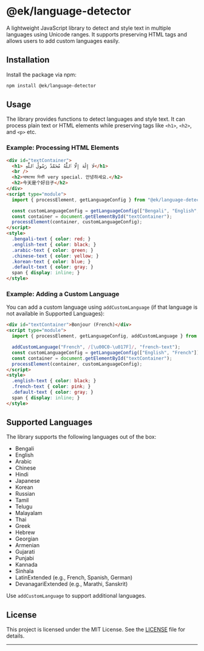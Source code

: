 # @ek/language-detector

A lightweight JavaScript library to detect and style text in multiple languages using Unicode ranges. It supports preserving HTML tags and allows users to add custom languages easily.

## Installation

Install the package via npm:

```bash
npm install @ek/language-detector
```

## Usage

The library provides functions to detect languages and style text. It can process plain text or HTML elements while preserving tags like `<h1>`, `<h2>`, and `<p>` etc.

### Example: Processing HTML Elements

```html
<div id="textContainer">
  <h1> لَا إِلَٰهَ إِلَّا ٱللَّٰهُ مُحَمَّدٌ رَسُولُ ٱللَّٰهِ</h1>
  <br />
  <h2>আজকের দিনটি very special. 안녕하세요.</h2>
  <h2>今天是个好日子</h2>
</div>
<script type="module">
  import { processElement, getLanguageConfig } from "@ek/language-detector";

  const customLanguageConfig = getLanguageConfig(["Bengali", "English", "Arabic", "Chinese", "Korean"]);
  const container = document.getElementById("textContainer");
  processElement(container, customLanguageConfig);
</script>
<style>
  .bengali-text { color: red; }
  .english-text { color: black; }
  .arabic-text { color: green; }
  .chinese-text { color: yellow; }
  .korean-text { color: blue; }
  .default-text { color: gray; }
  span { display: inline; }
</style>
```

### Example: Adding a Custom Language

You can add a custom language using `addCustomLanguage` (if that language is not available in Supported Languages):

```html
<div id="textContainer">Bonjour (French)</div>
<script type="module">
  import { processElement, getLanguageConfig, addCustomLanguage } from "@ek/language-detector";

  addCustomLanguage("French", /[\u00C0-\u017F]/, "french-text");
  const customLanguageConfig = getLanguageConfig(["English", "French"]);
  const container = document.getElementById("textContainer");
  processElement(container, customLanguageConfig);
</script>
<style>
  .english-text { color: black; }
  .french-text { color: pink; }
  .default-text { color: gray; }
  span { display: inline; }
</style>
```

## Supported Languages

The library supports the following languages out of the box:

- Bengali
- English
- Arabic
- Chinese
- Hindi
- Japanese
- Korean
- Russian
- Tamil
- Telugu
- Malayalam
- Thai
- Greek
- Hebrew
- Georgian
- Armenian
- Gujarati
- Punjabi
- Kannada
- Sinhala
- LatinExtended (e.g., French, Spanish, German)
- DevanagariExtended (e.g., Marathi, Sanskrit)

Use `addCustomLanguage` to support additional languages.

## License

This project is licensed under the MIT License. See the [LICENSE](LICENSE) file for details.

---
